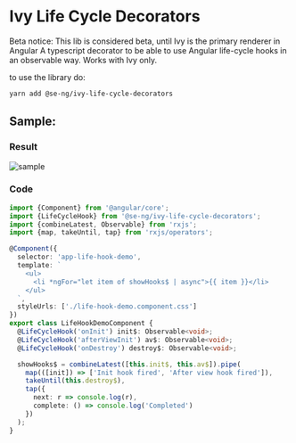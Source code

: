 # Ivy Life Cycle Decorators

Beta notice: This lib is considered beta, until Ivy is the primary renderer in Angular
A typescript decorator to be able to use Angular life-cycle hooks in an observable way. Works with Ivy only.


to use the library do:

```bash
yarn add @se-ng/ivy-life-cycle-decorators
```


## Sample:

### Result

![sample](https://github.com/SanderElias/ngObservableForm/raw/master/projects/se-ng/ivy-life-cycle-decorators/img/sample.png)

### Code
```typescript
import {Component} from '@angular/core';
import {LifeCycleHook} from '@se-ng/ivy-life-cycle-decorators';
import {combineLatest, Observable} from 'rxjs';
import {map, takeUntil, tap} from 'rxjs/operators';

@Component({
  selector: 'app-life-hook-demo',
  template: `
    <ul>
      <li *ngFor="let item of showHooks$ | async">{{ item }}</li>
    </ul>
  `,
  styleUrls: ['./life-hook-demo.component.css']
})
export class LifeHookDemoComponent {
  @LifeCycleHook('onInit') init$: Observable<void>;
  @LifeCycleHook('afterViewInit') av$: Observable<void>;
  @LifeCycleHook('onDestroy') destroy$: Observable<void>;

  showHooks$ = combineLatest([this.init$, this.av$]).pipe(
    map(([init]) => ['Init hook fired', 'After view hook fired']),
    takeUntil(this.destroy$),
    tap({
      next: r => console.log(r),
      complete: () => console.log('Completed')
    })
  );
}
```

